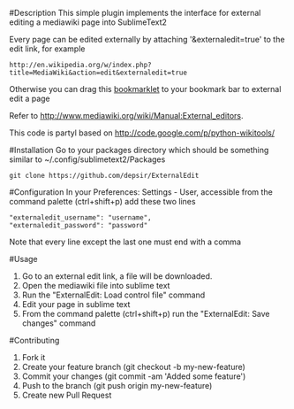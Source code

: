 #Description
This simple plugin implements the interface for external editing a mediawiki page into SublimeText2

Every page can be edited externally by attaching '&externaledit=true' to the edit link, for example

    http://en.wikipedia.org/w/index.php?title=MediaWiki&action=edit&externaledit=true

Otherwise you can drag this [bookmarklet](javascript:location=location+'?action=edit&externaledit=true';) to your bookmark bar to external edit a page

Refer to http://www.mediawiki.org/wiki/Manual:External_editors.

This code is partyl based on http://code.google.com/p/python-wikitools/

#Installation
Go to your packages directory which should be something similar to ~/.config/sublimetext2/Packages

    git clone https://github.com/depsir/ExternalEdit

#Configuration
In your Preferences: Settings - User, accessible from the command palette (ctrl+shift+p) add these two lines

    "externaledit_username": "username",
    "externaledit_password": "password"

Note that every line except the last one must end with a comma

#Usage
1. Go to an external edit link, a file will be downloaded.
1. Open the mediawiki file into sublime text
1. Run the "ExternalEdit: Load control file" command
1. Edit your page in sublime text
1. From the command palette (ctrl+shift+p) run the "ExternalEdit: Save changes" command

#Contributing
1. Fork it
1. Create your feature branch (git checkout -b my-new-feature)
1. Commit your changes (git commit -am 'Added some feature')
1. Push to the branch (git push origin my-new-feature)
1. Create new Pull Request

